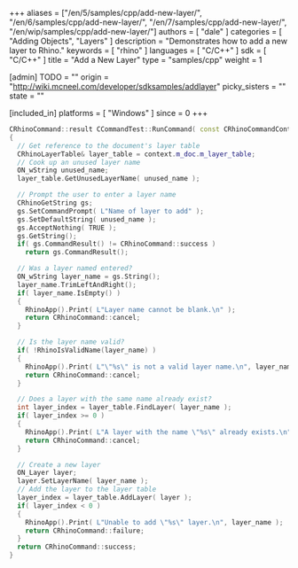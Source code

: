 +++
aliases = ["/en/5/samples/cpp/add-new-layer/", "/en/6/samples/cpp/add-new-layer/", "/en/7/samples/cpp/add-new-layer/", "/en/wip/samples/cpp/add-new-layer/"]
authors = [ "dale" ]
categories = [ "Adding Objects", "Layers" ]
description = "Demonstrates how to add a new layer to Rhino."
keywords = [ "rhino" ]
languages = [ "C/C++" ]
sdk = [ "C/C++" ]
title = "Add a New Layer"
type = "samples/cpp"
weight = 1

[admin]
TODO = ""
origin = "http://wiki.mcneel.com/developer/sdksamples/addlayer"
picky_sisters = ""
state = ""

[included_in]
platforms = [ "Windows" ]
since = 0
+++

```cpp
CRhinoCommand::result CCommandTest::RunCommand( const CRhinoCommandContext& context )
{
  // Get reference to the document's layer table
  CRhinoLayerTable& layer_table = context.m_doc.m_layer_table;
  // Cook up an unused layer name
  ON_wString unused_name;
  layer_table.GetUnusedLayerName( unused_name );

  // Prompt the user to enter a layer name
  CRhinoGetString gs;
  gs.SetCommandPrompt( L"Name of layer to add" );
  gs.SetDefaultString( unused_name );
  gs.AcceptNothing( TRUE );
  gs.GetString();
  if( gs.CommandResult() != CRhinoCommand::success )
    return gs.CommandResult();

  // Was a layer named entered?
  ON_wString layer_name = gs.String();
  layer_name.TrimLeftAndRight();
  if( layer_name.IsEmpty() )
  {
    RhinoApp().Print( L"Layer name cannot be blank.\n" );
    return CRhinoCommand::cancel;
  }

  // Is the layer name valid?
  if( !RhinoIsValidName(layer_name) )
  {
    RhinoApp().Print( L"\"%s\" is not a valid layer name.\n", layer_name );
    return CRhinoCommand::cancel;
  }

  // Does a layer with the same name already exist?
  int layer_index = layer_table.FindLayer( layer_name );
  if( layer_index >= 0 )
  {
    RhinoApp().Print( L"A layer with the name \"%s\" already exists.\n", layer_name );
    return CRhinoCommand::cancel;
  }

  // Create a new layer
  ON_Layer layer;
  layer.SetLayerName( layer_name );
  // Add the layer to the layer table
  layer_index = layer_table.AddLayer( layer );
  if( layer_index < 0 )
  {
    RhinoApp().Print( L"Unable to add \"%s\" layer.\n", layer_name );
    return CRhinoCommand::failure;
  }
  return CRhinoCommand::success;
}
```
